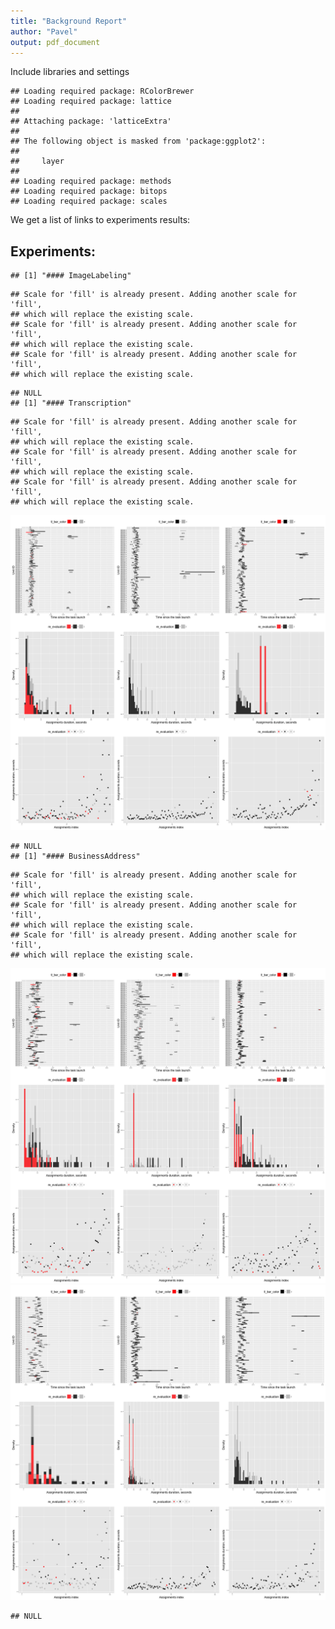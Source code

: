 ```yaml
---
title: "Background Report"
author: "Pavel"
output: pdf_document
---
```


Include libraries and settings


```
## Loading required package: RColorBrewer
## Loading required package: lattice
## 
## Attaching package: 'latticeExtra'
## 
## The following object is masked from 'package:ggplot2':
## 
##     layer
## 
## Loading required package: methods
## Loading required package: bitops
## Loading required package: scales
```

We get a list of links to experiments results:



## Experiments:


```
## [1] "#### ImageLabeling"
```

```
## Scale for 'fill' is already present. Adding another scale for 'fill',
## which will replace the existing scale.
## Scale for 'fill' is already present. Adding another scale for 'fill',
## which will replace the existing scale.
## Scale for 'fill' is already present. Adding another scale for 'fill',
## which will replace the existing scale.
```

```
## NULL
## [1] "#### Transcription"
```

```
## Scale for 'fill' is already present. Adding another scale for 'fill',
## which will replace the existing scale.
## Scale for 'fill' is already present. Adding another scale for 'fill',
## which will replace the existing scale.
## Scale for 'fill' is already present. Adding another scale for 'fill',
## which will replace the existing scale.
```

![plot of chunk unnamed-chunk-3](figure/unnamed-chunk-3-1.png) 

```
## NULL
## [1] "#### BusinessAddress"
```

```
## Scale for 'fill' is already present. Adding another scale for 'fill',
## which will replace the existing scale.
## Scale for 'fill' is already present. Adding another scale for 'fill',
## which will replace the existing scale.
## Scale for 'fill' is already present. Adding another scale for 'fill',
## which will replace the existing scale.
```

![plot of chunk unnamed-chunk-3](figure/unnamed-chunk-3-2.png) ![plot of chunk unnamed-chunk-3](figure/unnamed-chunk-3-3.png) 

```
## NULL
```
